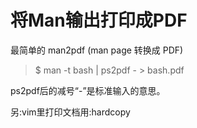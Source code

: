 # 将Man输出打印成PDF
最简单的 man2pdf (man page 转换成 PDF)

>$ man -t bash | ps2pdf - > bash.pdf  

ps2pdf后的减号“-”是标准输入的意思。

另:vim里打印文档用:hardcopy
